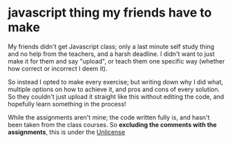 # javascript thing my friends have to make

My friends didn't get Javascript class; only a last minute self study thing and no help from the teachers, and a harsh deadline.
I didn't want to just make it for them and say "upload", or teach them one specific way (whether how correct or incorrect I deem it).

So instead I opted to make every exercise; but writing down why I did what, multiple options on how to achieve it, and pros and cons of every solution.
So they couldn't just upload it straight like this without editing the code, and hopefully learn something in the process!

While the assignments aren't mine; the code written fully is, and hasn't been taken from the class courses. So **excluding the comments with the assignments**, this is under the [Unlicense](LICENSE)
